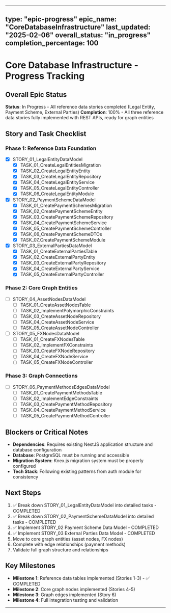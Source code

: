 
---
type: "epic-progress"
epic_name: "CoreDatabaseInfrastructure"
last_updated: "2025-02-06"
overall_status: "in_progress"
completion_percentage: 100
---

# Core Database Infrastructure - Progress Tracking

## Overall Epic Status
**Status**: In Progress - All reference data stories completed (Legal Entity, Payment Scheme, External Parties)
**Completion**: 100% - All three reference data stories fully implemented with REST APIs, ready for graph entities

## Story and Task Checklist

### Phase 1: Reference Data Foundation
- [x] STORY_01_LegalEntityDataModel
  - [x] TASK_01_CreateLegalEntitiesMigration
  - [x] TASK_02_CreateLegalEntityEntity
  - [x] TASK_03_CreateLegalEntityRepository
  - [x] TASK_04_CreateLegalEntityService
  - [x] TASK_05_CreateLegalEntityController
  - [x] TASK_06_CreateLegalEntityModule

- [x] STORY_02_PaymentSchemeDataModel
  - [x] TASK_01_CreatePaymentSchemesMigration
  - [x] TASK_02_CreatePaymentSchemeEntity
  - [x] TASK_03_CreatePaymentSchemeRepository
  - [x] TASK_04_CreatePaymentSchemeService
  - [x] TASK_05_CreatePaymentSchemeController
  - [x] TASK_06_CreatePaymentSchemeDTOs
  - [x] TASK_07_CreatePaymentSchemeModule

- [x] STORY_03_ExternalPartiesDataModel
  - [x] TASK_01_CreateExternalPartiesTable
  - [x] TASK_02_CreateExternalPartyEntity
  - [x] TASK_03_CreateExternalPartyRepository
  - [x] TASK_04_CreateExternalPartyService
  - [x] TASK_05_CreateExternalPartyController

### Phase 2: Core Graph Entities
- [ ] STORY_04_AssetNodesDataModel
  - [ ] TASK_01_CreateAssetNodesTable
  - [ ] TASK_02_ImplementPolymorphicConstraints
  - [ ] TASK_03_CreateAssetNodeRepository
  - [ ] TASK_04_CreateAssetNodeService
  - [ ] TASK_05_CreateAssetNodeController

- [ ] STORY_05_FXNodesDataModel
  - [ ] TASK_01_CreateFXNodesTable
  - [ ] TASK_02_ImplementFXConstraints
  - [ ] TASK_03_CreateFXNodeRepository
  - [ ] TASK_04_CreateFXNodeService
  - [ ] TASK_05_CreateFXNodeController

### Phase 3: Graph Connections
- [ ] STORY_06_PaymentMethodsEdgesDataModel
  - [ ] TASK_01_CreatePaymentMethodsTable
  - [ ] TASK_02_ImplementEdgeConstraints
  - [ ] TASK_03_CreatePaymentMethodRepository
  - [ ] TASK_04_CreatePaymentMethodService
  - [ ] TASK_05_CreatePaymentMethodController

## Blockers or Critical Notes
- **Dependencies**: Requires existing NestJS application structure and database configuration
- **Database**: PostgreSQL must be running and accessible
- **Migration System**: Knex.js migration system must be properly configured
- **Tech Stack**: Following existing patterns from auth module for consistency

## Next Steps
1. ✅ Break down STORY_01_LegalEntityDataModel into detailed tasks - COMPLETED
2. ✅ Break down STORY_02_PaymentSchemeDataModel into detailed tasks - COMPLETED
3. ✅ Implement STORY_02 Payment Scheme Data Model - COMPLETED
4. ✅ Implement STORY_03 External Parties Data Model - COMPLETED
5. Move to core graph entities (asset nodes, FX nodes)
6. Complete with edge relationships (payment methods)
7. Validate full graph structure and relationships

## Key Milestones
- **Milestone 1**: Reference data tables implemented (Stories 1-3) - ✅ COMPLETED
- **Milestone 2**: Core graph nodes implemented (Stories 4-5)  
- **Milestone 3**: Graph edges implemented (Story 6)
- **Milestone 4**: Full integration testing and validation

---
